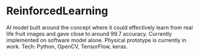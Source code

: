 # ReinforcedLearning
AI model built
around the concept where it could effectively learn from real life fruit images and gave close to around 99.7 accuracy. Currently
implemented on software model alone. Physical prototype is currently in work. Tech: Python, OpenCV, TensorFlow, keras.
